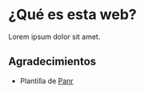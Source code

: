 # ¿Qué es esta web?
Lorem ipsum dolor sit amet.

## Agradecimientos
- Plantilla de [Panr](https://twitter.com/panr)
